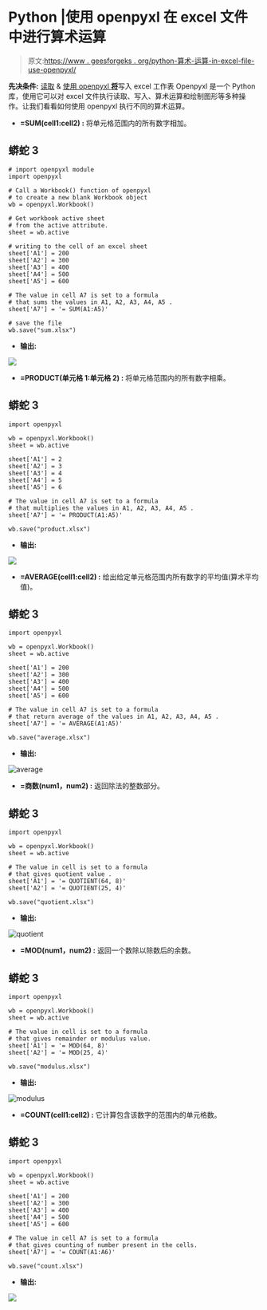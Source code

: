 # Python |使用 openpyxl 在 excel 文件中进行算术运算

> 原文:[https://www . geesforgeks . org/python-算术-运算-in-excel-file-use-openpyxl/](https://www.geeksforgeeks.org/python-arithmetic-operations-in-excel-file-using-openpyxl/)

**先决条件:** [读取](https://www.geeksforgeeks.org/python-reading-excel-file-using-openpyxl-module/) & [使用 openpyxl
**将**](https://www.geeksforgeeks.org/python-writing-excel-file-using-openpyxl-module/)写入 excel 工作表 Openpyxl 是一个 Python 库，使用它可以对 excel 文件执行读取、写入、算术运算和绘制图形等多种操作。让我们看看如何使用 openpyxl 执行不同的算术运算。

*   **=SUM(cell1:cell2) :** 将单元格范围内的所有数字相加。

## 蟒蛇 3

```
# import openpyxl module
import openpyxl

# Call a Workbook() function of openpyxl
# to create a new blank Workbook object
wb = openpyxl.Workbook()

# Get workbook active sheet 
# from the active attribute.
sheet = wb.active

# writing to the cell of an excel sheet
sheet['A1'] = 200
sheet['A2'] = 300
sheet['A3'] = 400
sheet['A4'] = 500
sheet['A5'] = 600

# The value in cell A7 is set to a formula
# that sums the values in A1, A2, A3, A4, A5 .
sheet['A7'] = '= SUM(A1:A5)'

# save the file
wb.save("sum.xlsx")
```

*   **输出:**

![](img/2dbc442c5c6193c43db47799d896a1f8.png)

*   **=PRODUCT(单元格 1:单元格 2) :** 将单元格范围内的所有数字相乘。

## 蟒蛇 3

```
import openpyxl

wb = openpyxl.Workbook()
sheet = wb.active

sheet['A1'] = 2
sheet['A2'] = 3
sheet['A3'] = 4
sheet['A4'] = 5
sheet['A5'] = 6

# The value in cell A7 is set to a formula
# that multiplies the values in A1, A2, A3, A4, A5 .
sheet['A7'] = '= PRODUCT(A1:A5)'

wb.save("product.xlsx")
```

*   **输出:**

![](img/083a5c9099ca385ff3e434587ffd1032.png)

*   **=AVERAGE(cell1:cell2) :** 给出给定单元格范围内所有数字的平均值(算术平均值)。

## 蟒蛇 3

```
import openpyxl

wb = openpyxl.Workbook()
sheet = wb.active

sheet['A1'] = 200
sheet['A2'] = 300
sheet['A3'] = 400
sheet['A4'] = 500
sheet['A5'] = 600

# The value in cell A7 is set to a formula
# that return average of the values in A1, A2, A3, A4, A5 .
sheet['A7'] = '= AVERAGE(A1:A5)'

wb.save("average.xlsx")
```

*   **输出:**

![average](img/0b9c2b6246203bc732b888ac713c9e6a.png)

*   **=商数(num1，num2) :** 返回除法的整数部分。

## 蟒蛇 3

```
import openpyxl

wb = openpyxl.Workbook()
sheet = wb.active

# The value in cell is set to a formula
# that gives quotient value .
sheet['A1'] = '= QUOTIENT(64, 8)'
sheet['A2'] = '= QUOTIENT(25, 4)'

wb.save("quotient.xlsx")
```

*   **输出:**

![quotient](img/62b973ef50d0c3c52410feba03c2d194.png)

*   **=MOD(num1，num2) :** 返回一个数除以除数后的余数。

## 蟒蛇 3

```
import openpyxl

wb = openpyxl.Workbook()
sheet = wb.active

# The value in cell is set to a formula
# that gives remainder or modulus value.
sheet['A1'] = '= MOD(64, 8)'
sheet['A2'] = '= MOD(25, 4)'

wb.save("modulus.xlsx")
```

*   **输出:**

![modulus](img/72bc033537ce6c9ca1f2b2d89e201b34.png)

*   **=COUNT(cell1:cell2) :** 它计算包含该数字的范围内的单元格数。

## 蟒蛇 3

```
import openpyxl

wb = openpyxl.Workbook()
sheet = wb.active

sheet['A1'] = 200
sheet['A2'] = 300
sheet['A3'] = 400
sheet['A4'] = 500
sheet['A5'] = 600

# The value in cell A7 is set to a formula
# that gives counting of number present in the cells.
sheet['A7'] = '= COUNT(A1:A6)'

wb.save("count.xlsx")
```

*   **输出:**

![](img/929037f64709d46326ab37701fb0dbb6.png)